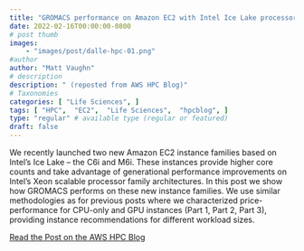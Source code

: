 ```yaml
---
title: "GROMACS performance on Amazon EC2 with Intel Ice Lake processors"
date: 2022-02-16T00:00:00-0800
# post thumb
images:
    - "images/post/dalle-hpc-01.png"
#author
author: "Matt Vaughn"
# description
description: " (reposted from AWS HPC Blog)"
# Taxonomies
categories: [ "Life Sciences", ]
tags: [ "HPC",  "EC2",  "Life Sciences",  "hpcblog", ]
type: "regular" # available type (regular or featured)
draft: false
---
```


We recently launched two new Amazon EC2 instance families based on Intel’s Ice Lake – the C6i and M6i. These instances provide higher core counts and take advantage of generational performance improvements on Intel’s Xeon scalable processor family architectures. In this post we show how GROMACS performs on these new instance families. We use similar methodologies as for previous posts where we characterized price-performance for CPU-only and GPU instances (Part 1, Part 2, Part 3), providing instance recommendations for different workload sizes.

<a href="{{ url }}" class="btn btn-primary btn-lg active" role="button" aria-pressed="true" style="margin-top: 8px;">Read the Post on the AWS HPC Blog</a>